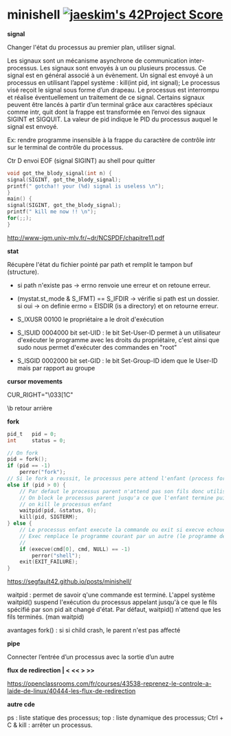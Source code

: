 # minishell [![jaeskim's 42Project Score](https://badge42.herokuapp.com/api/project/nmbabazi/minishell)](https://github.com/JaeSeoKim/badge42)


**signal**

Changer l'état du processus au premier plan, utiliser signal.

Les signaux sont un mécanisme asynchrone de communication inter-processus.
Les signaux sont envoyés à un ou plusieurs processus. Ce signal est en général associé
à un évènement.
Un signal est envoyé à un processus en utilisant l’appel système : kill(int pid, int signal);
Le processus visé reçoit le signal sous forme d’un drapeau.
Le processus est interrompu et réalise éventuellement un traitement de ce signal.
Certains signaux peuvent être lancés à partir d’un terminal grâce aux caractères spéciaux
comme intr, quit dont la frappe est transformée en l’envoi des signaux SIGINT et SIGQUIT.
La valeur de pid indique le PID du processus auquel le signal est envoyé.

Ex: rendre programme insensible à la frappe du caractère de contrôle intr sur le
terminal de contrôle du processus.

Ctr D envoi EOF (signal SIGINT) au shell pour quitter

```c
void got_the_blody_signal(int n) {
signal(SIGINT, got_the_blody_signal);
printf(" gotcha!! your (%d) signal is useless \n");
}
main() {
signal(SIGINT, got_the_blody_signal);
printf(" kill me now !! \n");
for(;;);
}
```
http://www-igm.univ-mlv.fr/~dr/NCSPDF/chapitre11.pdf

**stat**

Récupère l'état du fichier pointé par path et remplit le tampon buf (structure).
- si path n'existe pas -> errno renvoie une erreur et on retoune erreur.
- (mystat.st_mode & S_IFMT) == S_IFDIR -> vérifie si path est un dossier.
si oui -> on definie errno = EISDIR (is a directory) et on retourne erreur.

- S_IXUSR	00100	le propriétaire a le droit d'exécution
- S_ISUID	0004000	bit set-UID : le bit Set-User-ID permet à un utilisateur d'exécuter le programme avec les droits du propriétaire, c'est ainsi que sudo nous permet d'exécuter des commandes en "root"
- S_ISGID	0002000	bit set-GID : le bit Set-Group-ID idem que le User-ID mais par rapport au groupe

**cursor movements**

CUR_RIGHT="\033[1C"

\b	retour arrière

**fork**

```c
pid_t	pid = 0;
int		status = 0;

// On fork
pid = fork();
if (pid == -1)
    perror("fork");
// Si le fork a reussit, le processus pere attend l'enfant (process fork)
else if (pid > 0) {
    // Par defaut le processus parent n'attend pas son fils donc utiliser wait
    // On block le processus parent jusqu'a ce que l'enfant termine puis
    // on kill le processus enfant
    waitpid(pid, &status, 0);
    kill(pid, SIGTERM);
} else {
    // Le processus enfant execute la commande ou exit si execve echoue
    // Exec remplace le programme courant par un autre (le programme de la cmd), d'où l'utilisation de fork()
    //
    if (execve(cmd[0], cmd, NULL) == -1)
        perror("shell");
    exit(EXIT_FAILURE);
}
```
https://segfault42.github.io/posts/minishell/

waitpid : permet de savoir q'une commande est terminé.
L'appel système waitpid() suspend l'exécution du processus appelant jusqu'à ce que le fils spécifié par son pid ait changé d'état. Par défaut, waitpid() n'attend que les fils terminés. (man waitpid)

avantages fork() : si si child crash, le parent n'est pas affecté

**pipe**

Connecter l’entrée d’un processus avec la sortie d’un autre

**flux de redirection | < << > >>**

https://openclassrooms.com/fr/courses/43538-reprenez-le-controle-a-laide-de-linux/40444-les-flux-de-redirection

**autre cde**

ps : liste statique des processus;
top : liste dynamique des processus;
Ctrl + C & kill : arrêter un processus.
